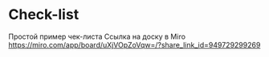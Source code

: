 # Check-list
Простой пример чек-листа
Ссылка на доску в Miro
https://miro.com/app/board/uXjVOpZoVqw=/?share_link_id=949729299269
